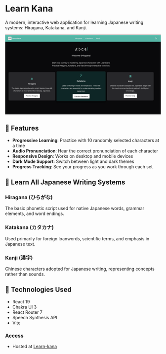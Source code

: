 # Learn Kana

A modern, interactive web application for learning Japanese writing systems: Hiragana, Katakana, and Kanji.

![Screenshot of LearnKana](src/assets/images/screenshot.png)

## 🌟 Features

- **Progressive Learning**: Practice with 10 randomly selected characters at a time
- **Audio Pronunciation**: Hear the correct pronunciation of each character
- **Responsive Design**: Works on desktop and mobile devices
- **Dark Mode Support**: Switch between light and dark themes
- **Progress Tracking**: See your progress as you work through each set

## 🧠 Learn All Japanese Writing Systems

### Hiragana (ひらがな)
The basic phonetic script used for native Japanese words, grammar elements, and word endings.

### Katakana (カタカナ)
Used primarily for foreign loanwords, scientific terms, and emphasis in Japanese text.

### Kanji (漢字)
Chinese characters adopted for Japanese writing, representing concepts rather than sounds.

## 🚀 Technologies Used

- React 19
- Chakra UI 3
- React Router 7
- Speech Synthesis API
- Vite

### Access
- Hosted at [Learn-kana](https://sqvish99.github.io/learn-kana/#/)